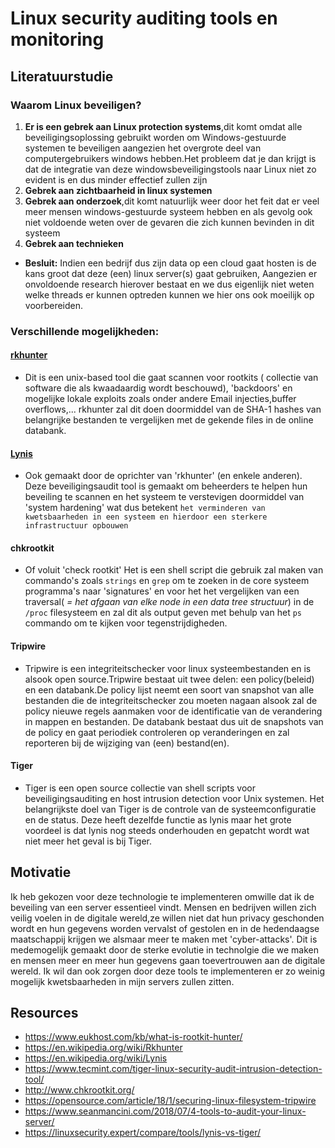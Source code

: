 # Linux security auditing tools en monitoring

## Literatuurstudie

### Waarom Linux beveiligen?
  1. **Er is een gebrek aan Linux protection systems**,dit komt omdat alle beveiligingsoplossing gebruikt worden om Windows-gestuurde systemen te beveiligen aangezien het overgrote deel van computergebruikers windows hebben.Het probleem dat je dan krijgt is dat de integratie van deze windowsbeveiligingstools naar Linux niet zo evident is en dus minder effectief zullen zijn 
  2. **Gebrek aan zichtbaarheid in linux systemen**
  3. **Gebrek aan onderzoek**,dit komt natuurlijk weer door het feit dat er veel meer mensen windows-gestuurde systeem hebben en als gevolg ook niet voldoende weten over de gevaren die zich kunnen bevinden in dit systeem
  4. **Gebrek aan technieken**
* **Besluit:** Indien een bedrijf dus zijn data op een cloud gaat hosten is de kans groot dat deze (een) linux server(s) gaat gebruiken, Aangezien er onvoldoende research hierover bestaat en we dus eigenlijk niet weten welke threads er kunnen optreden kunnen we hier ons ook moeilijk op voorbereiden.

### Verschillende mogelijkheden:
#### [rkhunter](https://github.com/HoGentTIN/elnx-1920-sme-Dyvex/blob/master/report/Actualtiteit/Testing/rkhunter.md)
  - Dit is een unix-based tool die gaat scannen voor rootkits ( collectie van software die als kwaadaardig wordt beschouwd), 'backdoors' en     mogelijke lokale exploits zoals onder andere Email injecties,buffer overflows,...
    rkhunter zal dit doen doormiddel van de SHA-1 hashes van belangrijke bestanden te vergelijken met de gekende files in de online   databank.
    
#### [Lynis](https://github.com/HoGentTIN/elnx-1920-sme-Dyvex/blob/master/report/Actualtiteit/Testing/Lynis.md)
  - Ook gemaakt door de oprichter van 'rkhunter' (en enkele anderen).
  Deze beveiligingsaudit tool is gemaakt om beheerders te helpen hun beveiling te scannen en het systeem te verstevigen doormiddel van 'system hardening' wat dus betekent `het verminderen van kwetsbaarheden in een systeem en hierdoor een sterkere infrastructuur opbouwen`
  
#### chkrootkit
  - Of voluit 'check rootkit' Het is een shell script die gebruik zal maken van commando's zoals `strings` en `grep` om te zoeken in de core systeem programma's naar 'signatures' en voor het het vergelijken van een traversal( *= het afgaan van elke node in een data tree structuur*) in de `/proc` filesysteem en zal dit als output geven met behulp van het `ps` commando om te kijken voor tegenstrijdigheden.
  
#### Tripwire
  - Tripwire is een integriteitschecker voor linux systeembestanden en is alsook open source.Tripwire bestaat uit twee delen: een policy(beleid) en een databank.De policy lijst neemt een soort van snapshot van alle bestanden die de integriteitschecker zou moeten nagaan alsook zal de policy nieuwe regels aanmaken voor de identificatie van de verandering in mappen en bestanden. De databank bestaat dus uit de snapshots van de policy en gaat periodiek controleren op veranderingen en zal reporteren bij de wijziging van (een) bestand(en).
  
#### Tiger
  - Tiger is een open source collectie van shell scripts voor beveiligingsauditing en host intrusion detection  voor Unix systemen.
  Het belangrijkste doel van Tiger is de controle van de systeemconfiguratie en de status. Deze heeft dezelfde functie as lynis maar het grote voordeel is dat lynis nog steeds onderhouden en gepatcht wordt wat niet meer het geval is bij Tiger.
## Motivatie
Ik heb gekozen voor deze technologie te implementeren omwille dat ik de beveiling van een server essentieel vindt.
Mensen en bedrijven willen zich veilig voelen in de digitale wereld,ze willen niet dat hun privacy geschonden wordt en hun gegevens worden vervalst of gestolen en in de hedendaagse maatschappij krijgen we alsmaar meer te maken met 'cyber-attacks'.
Dit is medemogelijk gemaakt door de sterke evolutie in technolgie die we maken en mensen meer en meer hun gegevens gaan toevertrouwen aan de digitale wereld.
Ik wil dan ook zorgen door deze tools te implementeren er zo weinig mogelijk kwetsbaarheden in mijn servers zullen zitten.

## Resources
  - https://www.eukhost.com/kb/what-is-rootkit-hunter/
  - https://en.wikipedia.org/wiki/Rkhunter
  - https://en.wikipedia.org/wiki/Lynis
  - https://www.tecmint.com/tiger-linux-security-audit-intrusion-detection-tool/
  - http://www.chkrootkit.org/
  - https://opensource.com/article/18/1/securing-linux-filesystem-tripwire
  - https://www.seanmancini.com/2018/07/4-tools-to-audit-your-linux-server/
  - https://linuxsecurity.expert/compare/tools/lynis-vs-tiger/
